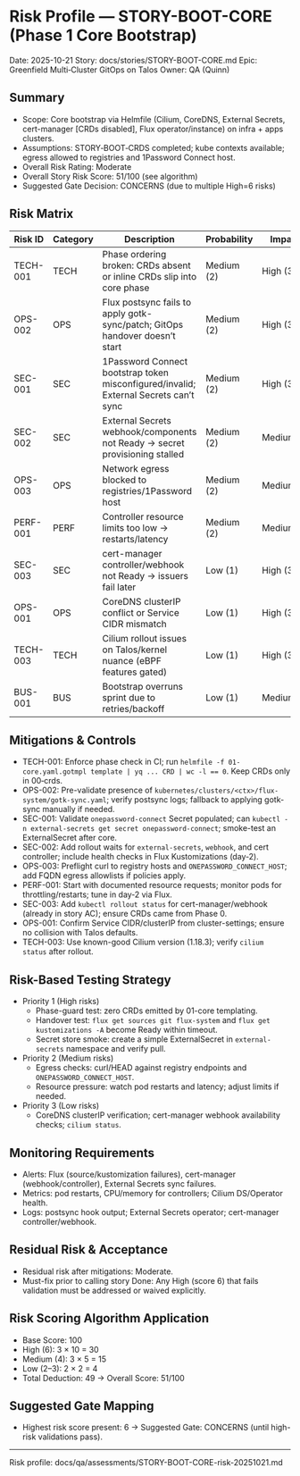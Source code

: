 # Risk Profile — STORY-BOOT-CORE (Phase 1 Core Bootstrap)

Date: 2025-10-21
Story: docs/stories/STORY-BOOT-CORE.md
Epic: Greenfield Multi‑Cluster GitOps on Talos
Owner: QA (Quinn)

## Summary
- Scope: Core bootstrap via Helmfile (Cilium, CoreDNS, External Secrets, cert-manager [CRDs disabled], Flux operator/instance) on infra + apps clusters.
- Assumptions: STORY‑BOOT‑CRDS completed; kube contexts available; egress allowed to registries and 1Password Connect host.
- Overall Risk Rating: Moderate
- Overall Story Risk Score: 51/100 (see algorithm)
- Suggested Gate Decision: CONCERNS (due to multiple High=6 risks)

## Risk Matrix

| Risk ID   | Category | Description                                                                             | Probability | Impact   | Score | Priority |
|-----------|----------|-----------------------------------------------------------------------------------------|-------------|----------|-------|----------|
| TECH-001  | TECH     | Phase ordering broken: CRDs absent or inline CRDs slip into core phase                 | Medium (2)  | High (3) | 6     | High     |
| OPS-002   | OPS      | Flux postsync fails to apply gotk-sync/patch; GitOps handover doesn’t start           | Medium (2)  | High (3) | 6     | High     |
| SEC-001   | SEC      | 1Password Connect bootstrap token misconfigured/invalid; External Secrets can’t sync  | Medium (2)  | High (3) | 6     | High     |
| SEC-002   | SEC      | External Secrets webhook/components not Ready → secret provisioning stalled            | Medium (2)  | Medium(2)| 4     | Medium   |
| OPS-003   | OPS      | Network egress blocked to registries/1Password host                                    | Medium (2)  | Medium(2)| 4     | Medium   |
| PERF-001  | PERF     | Controller resource limits too low → restarts/latency                                  | Medium (2)  | Medium(2)| 4     | Medium   |
| SEC-003   | SEC      | cert-manager controller/webhook not Ready → issuers fail later                         | Low (1)     | High (3) | 3     | Low      |
| OPS-001   | OPS      | CoreDNS clusterIP conflict or Service CIDR mismatch                                    | Low (1)     | High (3) | 3     | Low      |
| TECH-003  | TECH     | Cilium rollout issues on Talos/kernel nuance (eBPF features gated)                     | Low (1)     | High (3) | 3     | Low      |
| BUS-001   | BUS      | Bootstrap overruns sprint due to retries/backoff                                       | Low (1)     | Medium(2)| 2     | Low      |

## Mitigations & Controls
- TECH-001: Enforce phase check in CI; run `helmfile -f 01-core.yaml.gotmpl template | yq ... CRD | wc -l == 0`. Keep CRDs only in 00‑crds.
- OPS-002: Pre-validate presence of `kubernetes/clusters/<ctx>/flux-system/gotk-sync.yaml`; verify postsync logs; fallback to applying gotk-sync manually if needed.
- SEC-001: Validate `onepassword-connect` Secret populated; can `kubectl -n external-secrets get secret onepassword-connect`; smoke-test an ExternalSecret after core.
- SEC-002: Add rollout waits for `external-secrets`, `webhook`, and cert controller; include health checks in Flux Kustomizations (day‑2).
- OPS-003: Preflight curl to registry hosts and `ONEPASSWORD_CONNECT_HOST`; add FQDN egress allowlists if policies apply.
- PERF-001: Start with documented resource requests; monitor pods for throttling/restarts; tune in day‑2 via Flux.
- SEC-003: Add `kubectl rollout status` for cert-manager/webhook (already in story AC); ensure CRDs came from Phase 0.
- OPS-001: Confirm Service CIDR/clusterIP from cluster-settings; ensure no collision with Talos defaults.
- TECH-003: Use known-good Cilium version (1.18.3); verify `cilium status` after rollout.

## Risk-Based Testing Strategy
- Priority 1 (High risks)
  - Phase-guard test: zero CRDs emitted by 01-core templating.
  - Handover test: `flux get sources git flux-system` and `flux get kustomizations -A` become Ready within timeout.
  - Secret store smoke: create a simple ExternalSecret in `external-secrets` namespace and verify pull.
- Priority 2 (Medium risks)
  - Egress checks: curl/HEAD against registry endpoints and `ONEPASSWORD_CONNECT_HOST`.
  - Resource pressure: watch pod restarts and latency; adjust limits if needed.
- Priority 3 (Low risks)
  - CoreDNS clusterIP verification; cert-manager webhook availability checks; `cilium status`.

## Monitoring Requirements
- Alerts: Flux (source/kustomization failures), cert-manager (webhook/controller), External Secrets sync failures.
- Metrics: pod restarts, CPU/memory for controllers; Cilium DS/Operator health.
- Logs: postsync hook output; External Secrets operator; cert-manager controller/webhook.

## Residual Risk & Acceptance
- Residual risk after mitigations: Moderate.
- Must-fix prior to calling story Done: Any High (score 6) that fails validation must be addressed or waived explicitly.

## Risk Scoring Algorithm Application
- Base Score: 100
- High (6): 3 × 10 = 30
- Medium (4): 3 × 5 = 15
- Low (2–3): 2 × 2 = 4
- Total Deduction: 49 → Overall Score: 51/100

## Suggested Gate Mapping
- Highest risk score present: 6 → Suggested Gate: CONCERNS (until high-risk validations pass).

---

Risk profile: docs/qa/assessments/STORY-BOOT-CORE-risk-20251021.md
